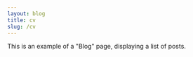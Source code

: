 ```yaml
---
layout: blog
title: cv
slug: /cv
---
```


This is an example of a "Blog" page, displaying a list of posts.
<br />
